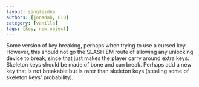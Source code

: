 ```yaml
---
layout: singleidea
authors: [jonadab, FIQ]
category: [vanilla]
tags: [key, new object]
---
```

Some version of key breaking, perhaps when trying to use a cursed key. However, this should not go the SLASH'EM route of allowing any unlocking device to break, since that just makes the player carry around extra keys. Skeleton keys should be made of bone and can break. Perhaps add a new key that is not breakable but is rarer than skeleton keys (stealing some of skeleton keys' probability).
